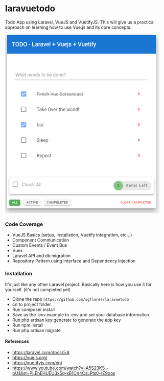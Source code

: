 # laravuetodo

Todo App using Laravel, VueJS and VuetifyJS. This will give us a practical approach on learning how to use Vue.js and its core concepts.

<img src="https://github.com/opic123/laravuetodo/blob/dev/public/images/Cover.PNG" />

### Code Coverage
* VueJS Basics (setup, installation, Vuetify integration, etc...)
* Component Communication
* Custom Events / Event Bus
* Vuex
* Laravel API and db migration
* Repository Pattern using Interface and Dependency Injection

### Installation
It's just like any other Laravel project. Basically here is how you use it for yourself. (it's not completed yet)

* Clone the repo `https://github.com/sgflores/laravuetodo`
* cd to project folder.
* Run composer install
* Save as the .env.example to .env and set your database information
* Run php artisan key:generate to generate the app key
* Run npm install
* Run php artisan migrate

#### References
* https://laravel.com/docs/5.8
* https://vuejs.org/
* https://vuetifyjs.com/en/
* https://www.youtube.com/watch?v=A5S23KS_-bU&list=PLEhEHUEU3x5q-xB1On4CsLPts0-rZ9oos
